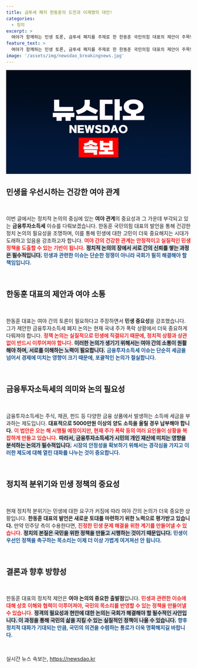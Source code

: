 ```yaml
---
title: 금투세 폐지 한동훈의 도전과 이재명의 대안!
categories:
  - 정치
excerpt: >
  여야가 함께하는 민생 토론, 금투세 폐지를 주제로 한 한동훈 국민의힘 대표의 제안이 주목받고 있다. 한 대표는 정쟁 대신 정책을 강조하며 민주당과의 공개 토론을 요청, 건강한 정치 관계를 새롭게 시작하자고 했다.
feature_text: >
  여야가 함께하는 민생 토론, 금투세 폐지를 주제로 한 한동훈 국민의힘 대표의 제안이 주목받고 있다. 한 대표는 정쟁 대신 정책을 강조하며 민주당과의 공개 토론을 요청, 건강한 정치 관계를 새롭게 시작하자고 했다.
image: '/assets/img/newsdao_breakingnews.jpg'
---
```


<p><img src="/assets/img/newsdao_breakingnews.jpg" alt="koreaapp 속보" /></p>

<h2 data-ke-size="size26">민생을 우선시하는 건강한 여야 관계</h2>

<p data-ke-size="size16">&nbsp;</p>

<p>이번 글에서는 정치적 논의의 중심에 있는 <b>여야 관계</b>의 중요성과 그 가운데 부각되고 있는 <b>금융투자소득세</b> 이슈를 다뤄보겠습니다. 한동훈 국민의힘 대표의 발언을 통해 건강한 정치 논의의 필요성을 조명하며, 이를 통해 민생에 대한 고민이 더욱 중요해지는 시대가 도래하고 있음을 강조하고자 합니다. <b><span style="color: #ee2323;">여야 간의 건강한 관계는 안정적이고 실질적인 민생 정책을 도출할 수 있는 기반이 됩니다.</span></b> <b><span style="background-color: #21538527;">정치적 논의의 장에서 서로 간의 신뢰를 쌓는 과정은 필수적입니다.</span></b> <b><span style="color: #1a5490;">민생과 관련한 이슈는 단순한 정쟁이 아니라 국회가 필히 해결해야 할 책임입니다.</span></b></p>

<p data-ke-size="size16">&nbsp;</p>

<h2 data-ke-size="size26">한동훈 대표의 제안과 여야 소통</h2>

<p data-ke-size="size16">&nbsp;</p>

<p>한동훈 대표는 여야 간의 토론이 필요하다고 주장하면서 <b>민생 중요성</b>을 강조했습니다. 그가 제안한 금융투자소득세 폐지 논의는 현재 국내 주가 폭락 상황에서 더욱 중요하게 다뤄져야 합니다. <b><span style="color: #ee2323;">정책 논의는 실질적으로 민생에 직결되기 때문에, 정치적 상황과 상관없이 반드시 이루어져야 합니다.</span></b> <b><span style="background-color: #21538527;">이러한 논의가 생기기 위해서는 여야 간의 소통이 원활해야 하며, 서로를 이해하는 노력이 필요합니다.</span></b> <b><span style="color: #1a5490;">금융투자소득세 이슈는 단순히 세금을 넘어서 경제에 미치는 영향이 크기 때문에, 포괄적인 논의가 절실합니다.</span></b></p>

<p data-ke-size="size16">&nbsp;</p>

<h2 data-ke-size="size26">금융투자소득세의 의미와 논의 필요성</h2>

<p data-ke-size="size16">&nbsp;</p>

<p>금융투자소득세는 주식, 채권, 펀드 등 다양한 금융 상품에서 발생하는 소득에 세금을 부과하는 제도입니다. <b>대표적으로 5000만원 이상의 양도 소득을 올릴 경우 납부해야 합니다.</b> <b><span style="color: #ee2323;">이 법안은 오는 해 시행될 예정이지만, 현재 주가 폭락 등의 여러 요인들이 상황을 복잡하게 만들고 있습니다.</span></b> <b><span style="background-color: #21538527;">따라서, 금융투자소득세가 시민의 개인 재산에 미치는 영향을 분석하는 논의가 필수적입니다.</span></b> <b><span style="color: #1a5490;">시장의 안정성을 확보하기 위해서는 경각심을 가지고 이러한 제도에 대해 열린 대화를 나누는 것이 중요합니다.</span></b></p>

<p data-ke-size="size16">&nbsp;</p>

<h2 data-ke-size="size26">정치적 분위기와 민생 정책의 중요성</h2>

<p data-ke-size="size16">&nbsp;</p>

<p>현재 정치적 분위기는 민생에 대한 요구가 커짐에 따라 여야 간의 논의가 더욱 중요한 상황입니다. <b>한동훈 대표의 발언은 새로운 토대를 마련하기 위한 노력으로 평가받고 있습니다.</b> 만약 민주당 측이 수용한다면, <b><span style="color: #ee2323;">진정한 민생 문제 해결을 위한 계기를 만들어낼 수 있습니다.</span></b> <b><span style="background-color: #21538527;">정치의 본질은 국민을 위한 정책을 만들고 시행하는 것이기 때문입니다.</span></b> <b><span style="color: #1a5490;">민생이 우선인 정책을 촉구하는 목소리는 이제 더 이상 가볍게 여겨져선 안 됩니다.</span></b></p>

<p data-ke-size="size16">&nbsp;</p>

<h2 data-ke-size="size26">결론과 향후 방향성</h2>

<p data-ke-size="size16">&nbsp;</p>

<p>한동훈 대표의 정치적 제안은 <b>여야 논의의 중요한 출발점</b>입니다. <b><span style="color: #ee2323;">민생과 관련한 이슈에 대해 상호 이해와 협력이 이루어져야, 국민의 목소리를 반영할 수 있는 정책을 만들어낼 수 있습니다.</span></b> <b><span style="background-color: #21538527;">정격의 필요성과 현안에 대한 논의는 국회가 해결해야 할 필수적인 사안입니다. 이 과정을 통해 국민의 삶을 지킬 수 있는 실질적인 정책이 나올 수 있습니다.</span></b> <b><span style="color: #1a5490;">향후 정치적 대화가 기대되는 만큼, 국민의 의견을 수렴하는 통로가 더욱 명확해지길 바랍니다.</span></b></p>

<p data-ke-size="size16">&nbsp;</p>
실시간 뉴스 속보는, <a href="https://newsdao.kr" rel="dofollow">https://newsdao.kr</a>


